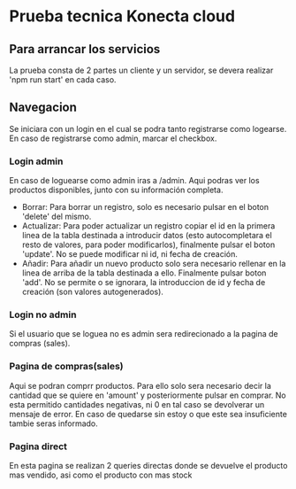 # Prueba tecnica Konecta cloud

## Para arrancar los servicios
La prueba consta de 2 partes un cliente y un servidor, se devera realizar 'npm run start' en cada caso.

## Navegacion
Se iniciara con un login en el cual se podra tanto registrarse como logearse. En caso de registrarse como admin, marcar el checkbox.

### Login admin
En caso de loguearse como admin iras a /admin. Aqui podras ver los productos disponibles, junto con su información completa.
- Borrar: Para borrar un registro, solo es necesario pulsar en el boton 'delete' del mismo.
- Actualizar: Para poder actualizar un registro copiar el id en la primera linea de la tabla destinada a introducir datos (esto autocompletara el resto de valores, para poder modificarlos), finalmente pulsar el boton 'update'. No se puede modificar ni id, ni fecha de creación.
- Añadir: Para añadir un nuevo producto solo sera necesario rellenar en la linea de arriba de la tabla destinada a ello. Finalmente pulsar boton 'add'. No se permite o se ignorara, la introduccion de id y fecha de creación (son valores autogenerados).

### Login no admin
Si el usuario que se loguea no es admin sera redirecionado a la pagina de compras (sales).

### Pagina de compras(sales)
Aqui se podran comprr productos. Para ello solo sera necesario decir la cantidad que se quiere en 'amount' y posteriormente pulsar en comprar. No esta permitido cantidades negativas, ni 0 en tal caso se devolverar un mensaje de error.
En caso de quedarse sin estoy o que este sea insuficiente tambie seras informado.

### Pagina direct
En esta pagina se realizan 2 queries directas donde se devuelve el producto mas vendido, asi como el producto con mas stock
